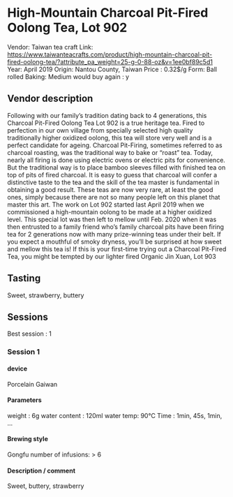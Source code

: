 # High-Mountain Charcoal Pit-Fired Oolong Tea, Lot 902

Vendor: Taiwan tea craft
Link: https://www.taiwanteacrafts.com/product/high-mountain-charcoal-pit-fired-oolong-tea/?attribute_pa_weight=25-g-0-88-oz&v=1ee0bf89c5d1
Year: April 2019
Origin: Nantou County, Taiwan
Price : 0.32$/g
Form: Ball rolled
Baking: Medium
would buy again : y

## Vendor description 

Following with our family’s tradition dating back to 4 generations, this Charcoal Pit-Fired Oolong Tea Lot 902 is a true heritage tea. Fired to perfection in our own village from specially selected high quality traditionally higher oxidized oolong, this tea will store very well and is a perfect candidate for ageing. Charcoal Pit-Firing, sometimes referred to as charcoal roasting, was the traditional way to bake or “roast” tea. Today, nearly all firing is done using electric ovens or electric pits for convenience. But the traditional way is to place bamboo sleeves filled with finished tea on top of pits of fired charcoal. It is easy to guess that charcoal will confer a distinctive taste to the tea and the skill of the tea master is fundamental in obtaining a good result. These teas are now very rare, at least the good ones, simply because there are not so many people left on this planet that master this art. The work on Lot 902 started last April 2019 when we commissioned a high-mountain oolong to be made at a higher oxidized level. This special lot was then left to mellow until Feb. 2020 when it was then entrusted to a family friend who’s family charcoal pits have been firing tea for 2 generations now with many prize-winning teas under their belt. If you expect a mouthful of smoky dryness, you’ll be surprised at how sweet and mellow this tea is! If this is your first-time trying out a Charcoal Pit-Fired Tea, you might be tempted by our lighter fired Organic Jin Xuan, Lot 903

## Tasting

Sweet, strawberry, buttery

## Sessions

Best session : 1

### Session 1

#### device 

Porcelain Gaiwan

#### Parameters

weight : 6g
water content : 120ml
water temp: 90°C
Time : 1min, 45s, 1min, ... 

#### Brewing style

Gongfu
number of infusions: > 6

#### Description / comment

Sweet, buttery, strawberry
